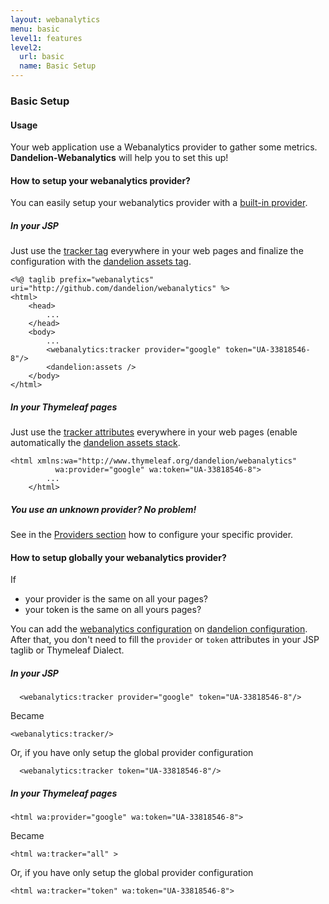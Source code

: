 ```yaml
---
layout: webanalytics
menu: basic
level1: features
level2:
  url: basic
  name: Basic Setup
---
```


### Basic Setup

#### Usage
Your web application use a Webanalytics provider to gather some metrics. **Dandelion-Webanalytics** will help you to set this up!

#### How to setup your webanalytics provider?
You can easily setup your webanalytics provider with a [built-in provider](/webanalytics/features/providers/).

##### In your JSP
Just use the [tracker tag](/webanalytics/ref/jsp/tracker.html) everywhere in your web pages and finalize the configuration with the [dandelion assets tag](/dandelion/features/assets/).

	<%@ taglib prefix="webanalytics" uri="http://github.com/dandelion/webanalytics" %>
    <html>
        <head>
            ...
        </head>
        <body>
            ...
            <webanalytics:tracker provider="google" token="UA-33818546-8"/>
            <dandelion:assets />
        </body>
    </html>

##### In your Thymeleaf pages
Just use the [tracker attributes](/webanalytics/ref/thymeleaf/tracker.html) everywhere in your web pages (enable automatically the [dandelion assets stack](/dandelion/features/assets/).

	<html xmlns:wa="http://www.thymeleaf.org/dandelion/webanalytics"
              wa:provider="google" wa:token="UA-33818546-8">
            ...
        </html>

##### You use an unknown provider? No problem!
See in the [Providers section](/webanalytics/features/providers/) how to configure your specific provider.

#### How to setup globally your webanalytics provider?
If
* your provider is the same on all your pages?
* your token is the same on all yours pages?

You can add the [webanalytics configuration](/webanalytics/ref/configuration/) on [dandelion configuration](/dandelion/ref/configuration/).
After that, you don't need to fill the `provider` or `token` attributes in your JSP taglib or Thymeleaf Dialect.

##### In your JSP

      <webanalytics:tracker provider="google" token="UA-33818546-8"/>

Became

    <webanalytics:tracker/>

Or, if you have only setup the global provider configuration

      <webanalytics:tracker token="UA-33818546-8"/>

##### In your Thymeleaf pages

    <html wa:provider="google" wa:token="UA-33818546-8">

Became

    <html wa:tracker="all" >

Or, if you have only setup the global provider configuration

    <html wa:tracker="token" wa:token="UA-33818546-8">
